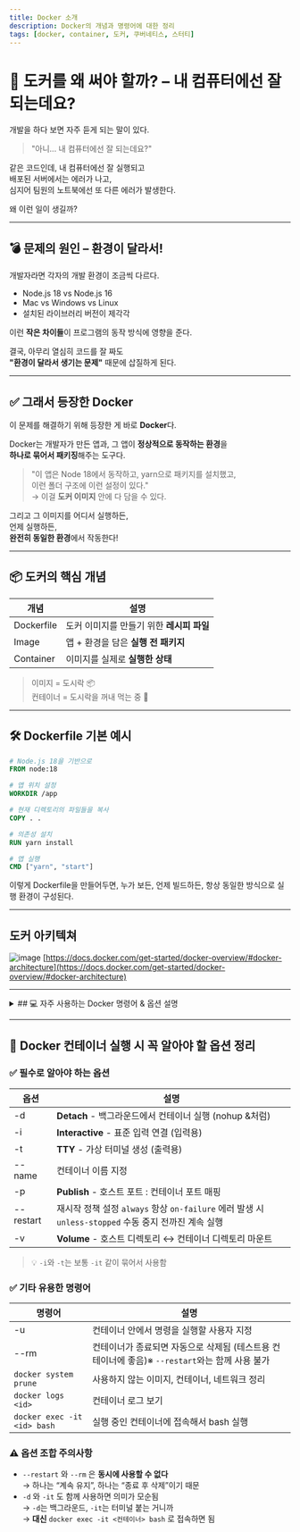 ```yaml
---
title: Docker 소개
description: Docker의 개념과 명령어에 대한 정리
tags: [docker, container, 도커, 쿠버네티스, 스터티]
---
```


# 🐳 도커를 왜 써야 할까? – 내 컴퓨터에선 잘 되는데요?

개발을 하다 보면 자주 듣게 되는 말이 있다.

> "아니... 내 컴퓨터에선 잘 되는데요?"

같은 코드인데, 내 컴퓨터에선 잘 실행되고  
배포된 서버에서는 에러가 나고,  
심지어 팀원의 노트북에선 또 다른 에러가 발생한다.

왜 이런 일이 생길까?

---

## 💣 문제의 원인 – 환경이 달라서!

개발자라면 각자의 개발 환경이 조금씩 다르다.

- Node.js 18 vs Node.js 16
- Mac vs Windows vs Linux
- 설치된 라이브러리 버전이 제각각

이런 **작은 차이들**이 프로그램의 동작 방식에 영향을 준다.

결국, 아무리 열심히 코드를 잘 짜도  
**"환경이 달라서 생기는 문제"** 때문에 삽질하게 된다.

---

## ✅ 그래서 등장한 Docker

이 문제를 해결하기 위해 등장한 게 바로 **Docker**다.

Docker는 개발자가 만든 앱과, 그 앱이 **정상적으로 동작하는 환경**을  
**하나로 묶어서 패키징**해주는 도구다.

> "이 앱은 Node 18에서 동작하고, yarn으로 패키지를 설치했고,  
> 이런 폴더 구조에 이런 설정이 있다."  
> → 이걸 **도커 이미지** 안에 다 담을 수 있다.

그리고 그 이미지를 어디서 실행하든,  
언제 실행하든,  
**완전히 동일한 환경**에서 작동한다!

---

## 📦 도커의 핵심 개념

| 개념       | 설명                                      |
| ---------- | ----------------------------------------- |
| Dockerfile | 도커 이미지를 만들기 위한 **레시피 파일** |
| Image      | 앱 + 환경을 담은 **실행 전 패키지**       |
| Container  | 이미지를 실제로 **실행한 상태**           |

> 이미지 = 도시락 📦  
> 컨테이너 = 도시락을 꺼내 먹는 중 🍱

---

## 🛠 Dockerfile 기본 예시

```Dockerfile
# Node.js 18을 기반으로
FROM node:18

# 앱 위치 설정
WORKDIR /app

# 현재 디렉토리의 파일들을 복사
COPY . .

# 의존성 설치
RUN yarn install

# 앱 실행
CMD ["yarn", "start"]
```

이렇게 Dockerfile을 만들어두면,
누가 보든, 언제 빌드하든,
항상 동일한 방식으로 실행 환경이 구성된다.

---

## 도커 아키텍쳐

![image](https://docs.docker.com/get-started/images/docker-architecture.webp)
[https://docs.docker.com/get-started/docker-overview/#docker-architecture](https://docs.docker.com/get-started/docker-overview/#docker-architecture)

---

<details>
<summary>
## 💻 자주 사용하는 Docker 명령어 & 옵션 설명
</summary>

### ✅ 이미지 빌드

**만들어둔 Dockerfile의 내용으로 이미지를 만든다**

```bash
docker build -t my-app .
```

- -t my-app: 빌드된 이미지에 이름(tag) 붙이기
- .: 현재 디렉토리에 있는 Dockerfile 기준으로 빌드

### ✅ 컨테이너 실행

```bash
docker run -d -p 3000:3000 --name my-container my-app
```

- -d : 백그라운드(Detached) 모드로 실행
- -p 3000:3000 : 호스트:컨테이너 포트 연결
- --name my-container : 컨테이너 이름 지정
- my-app : 실행할 이미지 이름

### ✅ 대화형 실행 (테스트용)

```bash
docker run -it --rm ubuntu /bin/bash
```

- **-it: 사람이 직접 터미널에서 조작할 일이 있을때 사용 i,t두 옵션은 세트로 사용함**

- -i : 표준 입력 연결 (interactive)
- -t : 가상 터미널 연결 (TTY)
- --rm : 종료 시 컨테이너 자동 삭제
- ubuntu : 사용할 이미지
- /bin/bash : 컨테이너 안에서 실행할 명령어

### ✅컨테이너 목록 확인

```bash
docker ps

docker ps -a
```

- docker ps: 실행 중인 컨테이너 목록 확인
- docker ps -a: 중지된 컨테이너 포함 전체 목록 확인

### 🧹 컨테이너/이미지 정리

```bash
docker stop <container-id>
# 컨테이너 종료

docker stop $(docker ps -q)
#모든 컨테이너 종료

docker rm <container-id>
# 종료된 컨테이너 삭제

docker rm $(docker ps -aq)
# 모든 컨테이너 삭제

docker rm -f <container-id>
# 강제로 컨테이너 삭제 (실행 중이어도 제거)

docker images
# 로컬에 저장된 이미지 목록 확인

docker rmi <image-id>
# 이미지 삭제

docker rmi -f <image-id>
# 강제로 이미지 삭제
```

</details>

---

## 🧾 Docker 컨테이너 실행 시 꼭 알아야 할 옵션 정리

### ✅ 필수로 알아야 하는 옵션

| 옵션      | 설명                                                                                                 |
| --------- | ---------------------------------------------------------------------------------------------------- |
| -d        | **Detach** - 백그라운드에서 컨테이너 실행 (nohup &처럼)                                              |
| -i        | **Interactive** - 표준 입력 연결 (입력용)                                                            |
| -t        | **TTY** - 가상 터미널 생성 (출력용)                                                                  |
| --name    | 컨테이너 이름 지정                                                                                   |
| -p        | **Publish** - 호스트 포트 : 컨테이너 포트 매핑                                                       |
| --restart | 재시작 정책 설정 `always` 항상 `on-failure` 에러 발생 시 `unless-stopped` 수동 중지 전까진 계속 실행 |
| -v        | **Volume** - 호스트 디렉토리 ↔ 컨테이너 디렉토리 마운트                                              |

> 💡 `-i`와 `-t`는 보통 `-it` 같이 묶어서 사용함

### ✅ 기타 유용한 명령어

| 명령어                      | 설명                                                                                           |
| --------------------------- | ---------------------------------------------------------------------------------------------- |
| -u                          | 컨테이너 안에서 명령을 실행할 사용자 지정                                                      |
| --rm                        | 컨테이너가 종료되면 자동으로 삭제됨 (테스트용 컨테이너에 좋음)※ `--restart`와는 함께 사용 불가 |
| `docker system prune`       | 사용하지 않는 이미지, 컨테이너, 네트워크 정리                                                  |
| `docker logs <id>`          | 컨테이너 로그 보기                                                                             |
| `docker exec -it <id> bash` | 실행 중인 컨테이너에 접속해서 bash 실행                                                        |

### ⚠️ 옵션 조합 주의사항

- `--restart` 와 `--rm` 은 **동시에 사용할 수 없다**  
  → 하나는 “계속 유지”, 하나는 “종료 후 삭제”이기 때문
- `-d` 와 `-it` 도 함께 사용하면 의미가 모순됨  
  → `-d`는 백그라운드, `-it`는 터미널 붙는 거니까  
  → **대신** `docker exec -it <컨테이너> bash` 로 접속하면 됨
